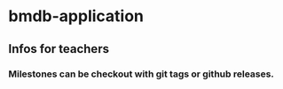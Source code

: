 # bmdb-application

## Infos for teachers
### Milestones can be checkout with git tags or github releases.

